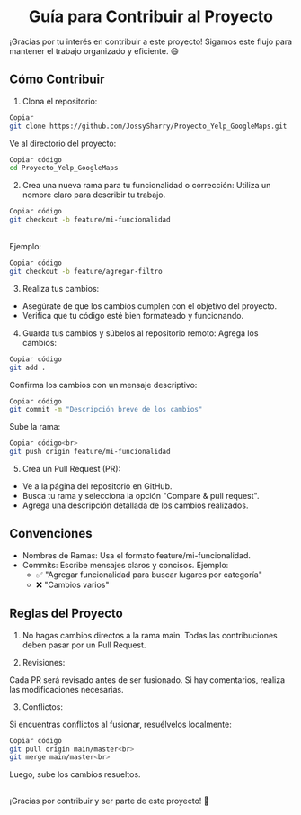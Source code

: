# <h1 align=center> Guía para Contribuir al Proyecto </h1>

¡Gracias por tu interés en contribuir a este proyecto! Sigamos este flujo para mantener el trabajo organizado y eficiente. 😄

##  Cómo Contribuir 
1. Clona el repositorio:

```bash 
Copiar 
git clone https://github.com/JossySharry/Proyecto_Yelp_GoogleMaps.git
```
Ve al directorio del proyecto:

```bash 
Copiar código
cd Proyecto_Yelp_GoogleMaps
```

2. Crea una nueva rama para tu funcionalidad o corrección: Utiliza un nombre claro para describir tu trabajo.

```bash 
Copiar código
git checkout -b feature/mi-funcionalidad
```
<br>
Ejemplo:<br>

```bash 
Copiar código
git checkout -b feature/agregar-filtro
```

3. Realiza tus cambios:

- Asegúrate de que los cambios cumplen con el objetivo del proyecto.
- Verifica que tu código esté bien formateado y funcionando.

4. Guarda tus cambios y súbelos al repositorio remoto: Agrega los cambios:

```bash 
Copiar código
git add .
```
Confirma los cambios con un mensaje descriptivo:

```bash 
Copiar código
git commit -m "Descripción breve de los cambios"
```
Sube la rama:

```bash 
Copiar código<br>
git push origin feature/mi-funcionalidad
```
5. Crea un Pull Request (PR):

- Ve a la página del repositorio en GitHub.
- Busca tu rama y selecciona la opción "Compare & pull request".
- Agrega una descripción detallada de los cambios realizados.

## Convenciones
- Nombres de Ramas: Usa el formato feature/mi-funcionalidad.
- Commits: Escribe mensajes claros y concisos. Ejemplo:
    - ✅ "Agregar funcionalidad para buscar lugares por categoría"
    - ❌ "Cambios varios"

## Reglas del Proyecto 

1. No hagas cambios directos a la rama main.
Todas las contribuciones deben pasar por un Pull Request.

2. Revisiones:

Cada PR será revisado antes de ser fusionado. Si hay comentarios, realiza las modificaciones necesarias.

3. Conflictos:

Si encuentras conflictos al fusionar, resuélvelos localmente:

```bash 
Copiar código
git pull origin main/master<br>
git merge main/master<br>
```

Luego, sube los cambios resueltos.<br>

## 
¡Gracias por contribuir y ser parte de este proyecto! 🚀